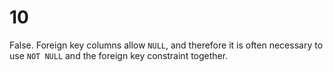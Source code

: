 # 10

False. Foreign key columns allow `NULL`, and therefore it is often necessary to use `NOT NULL` and the foreign key constraint together.
